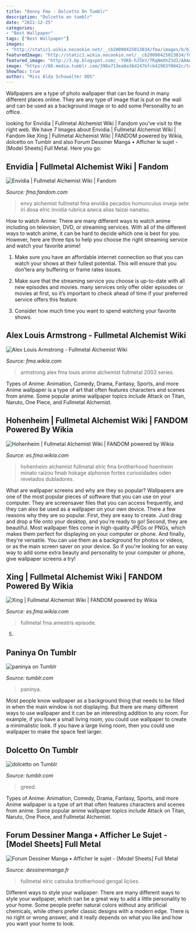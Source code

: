 ```yaml
---
title: "Denny Fma - Dolcetto On Tumblr"
description: "Dolcetto on tumblr"
date: "2021-12-25"
categories:
- "Best Wallpaper"
tags: ["Best Wallpaper"]
images:
- "http://static1.wikia.nocookie.net/__cb20090425013034/fma/images/b/b1/AlexLouisArmstrong!LookAtThoseGodlyMuscles!.jpg"
featuredImage: "http://static1.wikia.nocookie.net/__cb20090425013034/fma/images/b/b1/AlexLouisArmstrong!LookAtThoseGodlyMuscles!.jpg"
featured_image: "http://3.bp.blogspot.com/_-YOK6-hJ5kY/TRqNmXhZ3dI/AAAAAAAALhs/zXfF1PDKFRY/s1600/c04.jpg"
image: "https://66.media.tumblr.com/398a713ea8a36d247bfcb42983f0842c/tumblr_odu4ksKpUx1rqrwi1o3_500.png"
ShowToc: true
author: "Miss Alda Schowalter DDS"
---
```





Wallpapers are a type of photo wallpaper that can be found in many different places online. They are any type of image that is put on the wall and can be used as a background image or to add some Personality to an office.

	

		
looking for Envidia | Fullmetal Alchemist Wiki | Fandom you've visit to the right web. We have 7 Images about Envidia | Fullmetal Alchemist Wiki | Fandom like Xing | Fullmetal Alchemist Wiki | FANDOM powered by Wikia, dolcetto on Tumblr and also Forum Dessiner Manga • Afficher le sujet - [Model Sheets] Full Metal. Here you go:
		
    
## Envidia | Fullmetal Alchemist Wiki | Fandom

<img loading=lazy src="https://vignette.wikia.nocookie.net/fma/images/e/ec/Envy.png/revision/latest?cb=20120616024824&amp;path-prefix=es" onerror="this.onerror=null;this.src='https://tse3.mm.bing.net/th?id=OIP.w8R7_IuVbAbrycOC8YyNJAHaES&amp;pid=15.1';" alt="Envidia | Fullmetal Alchemist Wiki | Fandom">

_Source: fma.fandom.com_

>envy alchemist fullmetal fma envidia pecados homunculus inveja sete iri dosa elric invidia rubrica алиса alias taizai nanatsu. 

	

How to watch Anime: There are many different ways to watch anime including on television, DVD, or streaming services.
With all of the different ways to watch anime, it can be hard to decide which one is best for you. However, here are three tips to help you choose the right streaming service and watch your favorite anime!
1. Make sure you have an affordable internet connection so that you can watch your shows at their fullest potential. This will ensure that you don’tera any buffering or frame rates issues.

2. Make sure that the streaming service you choose is up-to-date with all new episodes and movies. many services only offer older episodes or movies at first, so it’s important to check ahead of time if your preferred service offers this feature.

3. Consider how much time you want to spend watching your favorite shows.

    
## Alex Louis Armstrong - Fullmetal Alchemist Wiki

<img loading=lazy src="http://static1.wikia.nocookie.net/__cb20090425013034/fma/images/b/b1/AlexLouisArmstrong!LookAtThoseGodlyMuscles!.jpg" onerror="this.onerror=null;this.src='https://tse1.mm.bing.net/th?id=OIP.A8XdfB2BONlEGVatfbOGAAHaFk&amp;pid=15.1';" alt="Alex Louis Armstrong - Fullmetal Alchemist Wiki">

_Source: fma.wikia.com_

>armstrong alex fma louis anime alchemist fullmetal 2003 series. 

	

Types of Anime: Animation, Comedy, Drama, Fantasy, Sports, and more
Anime wallpaper is a type of art that often features characters and scenes from anime. Some popular anime wallpaper topics include Attack on Titan, Naruto, One Piece, and Fullmetal Alchemist.

    
## Hohenheim | Fullmetal Alchemist Wiki | FANDOM Powered By Wikia

<img loading=lazy src="https://vignette.wikia.nocookie.net/fma/images/9/92/Hoho1.png/revision/latest?cb=20140105204621&amp;path-prefix=es" onerror="this.onerror=null;this.src='https://tse3.mm.bing.net/th?id=OIP.JuO3PSihHoB1bWwAyJETFgHaGL&amp;pid=15.1';" alt="Hohenheim | Fullmetal Alchemist Wiki | FANDOM powered by Wikia">

_Source: es.fma.wikia.com_

>hohenheim alchemist fullmetal elric fma brotherhood hoenheim minato raizou fmab hokage alphonse fortes curiosidades oden revelados dubladores. 

	

What are wallpaper screens and why are they so popular?
Wallpapers are one of the most popular pieces of software that you can use on your computer. They are screensaver files that you can access frequently, and they can also be used as a wallpaper on your own device. There a few reasons why they are so popular. First, they are easy to create. Just drag and drop a file onto your desktop, and you're ready to go! Second, they are beautiful. Most wallpaper files come in high-quality JPEGs or PNGs, which makes them perfect for displaying on your computer or phone. And finally, they're versatile. You can use them as a background for photos or videos, or as the main screen saver on your device. So if you're looking for an easy way to add some extra beauty and personality to your computer or phone, give wallpaper screens a try!

    
## Xing | Fullmetal Alchemist Wiki | FANDOM Powered By Wikia

<img loading=lazy src="https://vignette1.wikia.nocookie.net/fma/images/f/fd/Xing.jpg/revision/latest?cb=20111129193741&amp;path-prefix=es" onerror="this.onerror=null;this.src='https://tse4.mm.bing.net/th?id=OIP.QWhatsuj34v1XCsfzNMFZQHaEK&amp;pid=15.1';" alt="Xing | Fullmetal Alchemist Wiki | FANDOM powered by Wikia">

_Source: es.fma.wikia.com_

>fullmetal fma amestris episode. 

	

5.

    
## Paninya On Tumblr

<img loading=lazy src="https://78.media.tumblr.com/dc49dc1f8b5faeea0b9bdfd8292325ba/tumblr_o6u5a8kUup1vsltz1o1_500.png" onerror="this.onerror=null;this.src='https://tse1.mm.bing.net/th?id=OIP.t8azwItW6PMMSre4BlkdggHaIo&amp;pid=15.1';" alt="paninya on Tumblr">

_Source: tumblr.com_

>paninya. 

	

Most people know wallpaper as a background thing that needs to be filled in when the main window is not displaying. But there are many different ways to use wallpaper and it can be an interesting addition to any room. For example, if you have a small living room, you could use wallpaper to create a minimalistic look. If you have a large living room, then you could use wallpaper to make the space feel larger.

    
## Dolcetto On Tumblr

<img loading=lazy src="https://66.media.tumblr.com/398a713ea8a36d247bfcb42983f0842c/tumblr_odu4ksKpUx1rqrwi1o3_500.png" onerror="this.onerror=null;this.src='https://tse4.mm.bing.net/th?id=OIP.4RmFw3nji4bMBUsYRfLGwAHaHg&amp;pid=15.1';" alt="dolcetto on Tumblr">

_Source: tumblr.com_

>greed. 

	

Types of Anime: Animation, Comedy, Drama, Fantasy, Sports, and more
Anime wallpaper is a type of art that often features characters and scenes from anime. Some popular anime wallpaper topics include Attack on Titan, Naruto, One Piece, and Fullmetal Alchemist.

    
## Forum Dessiner Manga • Afficher Le Sujet - [Model Sheets] Full Metal

<img loading=lazy src="http://3.bp.blogspot.com/_-YOK6-hJ5kY/TRqNmXhZ3dI/AAAAAAAALhs/zXfF1PDKFRY/s1600/c04.jpg" onerror="this.onerror=null;this.src='https://tse3.mm.bing.net/th?id=OIP.204jfXQ5PIfRu1JPE3XKlgHaFj&amp;pid=15.1';" alt="Forum Dessiner Manga • Afficher le sujet - [Model Sheets] Full Metal">

_Source: dessinermanga.fr_

>fullmetal elric catsuka brotherhood gengal lições. 

	

Different ways to style your wallpaper:
There are many different ways to style your wallpaper, which can be a great way to add a little personality to your home. Some people prefer natural colors without any artificial chemicals, while others prefer classic designs with a modern edge. There is no right or wrong answer, and it really depends on what you like and how you want your home to look.


